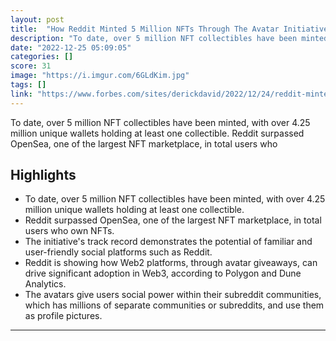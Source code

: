 ```yaml
---
layout: post
title:  "How Reddit Minted 5 Million NFTs Through The Avatar Initiative"
description: "To date, over 5 million NFT collectibles have been minted, with over 4.25 million unique wallets holding at least one collectible. Reddit surpassed OpenSea, one of the largest NFT marketplace, in total users who"
date: "2022-12-25 05:09:05"
categories: []
score: 31
image: "https://i.imgur.com/6GLdKim.jpg"
tags: []
link: "https://www.forbes.com/sites/derickdavid/2022/12/24/reddit-minted-5-million-nfts-through-the-avatar-initiative/amp/"
---
```


To date, over 5 million NFT collectibles have been minted, with over 4.25 million unique wallets holding at least one collectible. Reddit surpassed OpenSea, one of the largest NFT marketplace, in total users who

## Highlights

- To date, over 5 million NFT collectibles have been minted, with over 4.25 million unique wallets holding at least one collectible.
- Reddit surpassed OpenSea, one of the largest NFT marketplace, in total users who own NFTs.
- The initiative's track record demonstrates the potential of familiar and user-friendly social platforms such as Reddit.
- Reddit is showing how Web2 platforms, through avatar giveaways, can drive significant adoption in Web3, according to Polygon and Dune Analytics.
- The avatars give users social power within their subreddit communities, which has millions of separate communities or subreddits, and use them as profile pictures.

---
